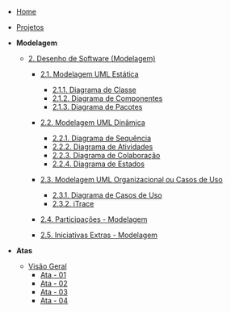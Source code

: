 <!-- docs/_sidebar.md -->

- [Home](/README.md)
- [Projetos](/Projeto/Projeto.md)

- **Modelagem**
  - [2. Desenho de Software (Modelagem)](/Modelagem/2.Modelagem.md)
    - [2.1. Modelagem UML Estática](/Modelagem/2.1.ModelagemEstatica.md)
      - [2.1.1. Diagrama de Classe](/Projeto/2.1.1.DiagramaDeClasses.md)
      - [2.1.2. Diagrama de Componentes](/Modelagem/2.1.2.DiagramadeComponentes.md)
      - [2.1.3. Diagrama de Pacotes](/Modelagem/2.1.3.DiagramaPacotes.md)

    - [2.2. Modelagem UML Dinâmica](/Modelagem/2.2.ModelagemDinamica.md)
      - [2.2.1. Diagrama de Sequência](/Modelagem/2.2.1.DiagramaSequencia.md)
      - [2.2.2. Diagrama de Atividades](/Projeto/2.2.2.DiagramaDeAtividades.md)
      - [2.2.3. Diagrama de Colaboração](/Projeto/2.2.3.DiagramaDeColaboracao.md)
      - [2.2.4. Diagrama de Estados](/Projeto/2.2.4.DiagramaDeEstados.md)

    - [2.3. Modelagem UML Organizacional ou Casos de Uso](/Modelagem/2.3.ModelagemOrganizacionalCasosDeUso.md)
      - [2.3.1. Diagrama de Casos de Uso](/Projeto/2.3.1.DiagramaDeCasoDeUso.md)
      - [2.3.2. iTrace](/Projeto/2.3.2itrace.md)
    - [2.4. Participações - Modelagem](/Modelagem/2.4.ParticipacoesModelagem.md)
    - [2.5. Iniciativas Extras - Modelagem](/Modelagem/2.5.IniciativasExtras.md)

- **Atas**
  - [Visão Geral](atas/atas.md)
    - [Ata - 01](atas/ata_01.md)
    - [Ata - 02](atas/ata_02.md)
    - [Ata - 03](atas/ata_03.md)
    - [Ata - 04](atas/ata_04.md)
